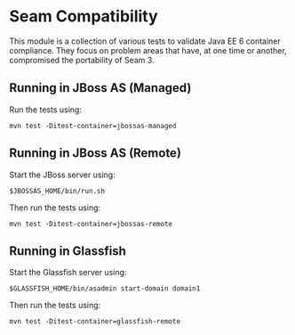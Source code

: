 Seam Compatibility 
==================

This module is a collection of various tests to validate Java EE 6 container
compliance. They focus on problem areas that have, at one time or another,
compromised the portability of Seam 3.

Running in JBoss AS (Managed)
-----------------------------

Run the tests using:

    mvn test -Ditest-container=jbossas-managed

Running in JBoss AS (Remote)
----------------------------

Start the JBoss server using:

    $JBOSSAS_HOME/bin/run.sh
  
Then run the tests using:

    mvn test -Ditest-container=jbossas-remote

Running in Glassfish
--------------------

Start the Glassfish server using: 

    $GLASSFISH_HOME/bin/asadmin start-domain domain1

Then run the tests using:

    mvn test -Ditest-container=glassfish-remote
